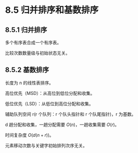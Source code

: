 # 8.5 归并排序和基数排序

## 8.5.1 归并排序

多个有序表合成一个有序表。

比较次数数量级与初始状态无关。

## 8.5.2 基数排序

长度为 n 的线性表排序。

高位优先（MSD）：从高位到低位分配和收集。

低位优先（LSD）：从低位到高位分配和收集。

辅助队列空间 r(r 个队列：r 个队头指针和 r 个队尾指针)，r 为基数。

d 趟分配和收集，一趟分配需要 $O(n)$，一趟收集需要 $O(r)$。

时间复杂度 $O(d(n+r))$。

元素移动次数与关键字初始排列次序无关。


